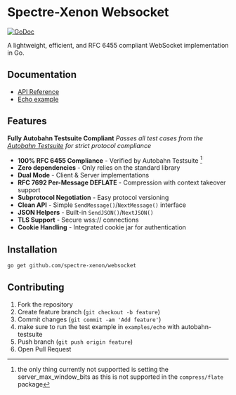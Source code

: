 # Spectre-Xenon Websocket

[![GoDoc](https://godoc.org/github.com/spectre-xenon/websocket?status.svg)](https://godoc.org/github.com/spectre-xenon/websocket)

A lightweight, efficient, and RFC 6455 compliant WebSocket implementation in Go.

## Documentation

- [API Reference](https://pkg.go.dev/github.com/spectre-xenon/websocket?tab=doc)
- [Echo example](https://github.com/gorilla/spectre-xenon/tree/main/examples/echo)

## Features

**Fully Autobahn Testsuite Compliant**
_Passes all test cases from the [Autobahn Testsuite](https://github.com/crossbario/autobahn-testsuite) for strict protocol compliance_

- **100% RFC 6455 Compliance** - Verified by Autobahn Testsuite [^1]
- **Zero dependencies** - Only relies on the standard library
- **Dual Mode** - Client & Server implementations
- **RFC 7692 Per-Message DEFLATE** - Compression with context takeover support
- **Subprotocol Negotiation** - Easy protocol versioning
- **Clean API** - Simple `SendMessage()`/`NextMessage()` interface
- **JSON Helpers** - Built-in `SendJSON()`/`NextJSON()`
- **TLS Support** - Secure wss:// connections
- **Cookie Handling** - Integrated cookie jar for authentication

## Installation

```bash
go get github.com/spectre-xenon/websocket
```

## Contributing

1. Fork the repository
2. Create feature branch (`git checkout -b feature`)
3. Commit changes (`git commit -am 'Add feature'`)
4. make sure to run the test example in `examples/echo` with autobahn-testsuite
5. Push branch (`git push origin feature`)
6. Open Pull Request

[^1]: the only thing currently not supportted is setting the server_max_window_bits as this is not supported in the `compress/flate` package
